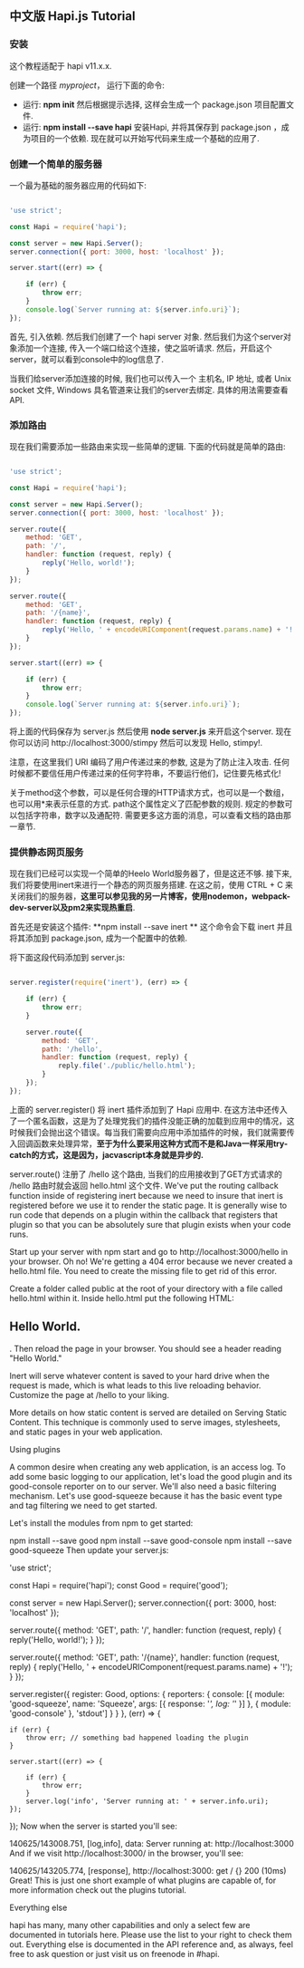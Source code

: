 ## 中文版 Hapi.js Tutorial


### 安装

这个教程适配于 hapi v11.x.x.

创建一个路径  <em>myproject</em>， 运行下面的命令:

* 运行: __npm init__ 然后根据提示选择, 这样会生成一个 package.json 项目配置文件.
* 运行: __npm install --save hapi__ 安装Hapi, 并将其保存到 package.json ，成为项目的一个依赖.
现在就可以开始写代码来生成一个基础的应用了.

### 创建一个简单的服务器

一个最为基础的服务器应用的代码如下:
```javascript

'use strict';

const Hapi = require('hapi');

const server = new Hapi.Server();
server.connection({ port: 3000, host: 'localhost' });

server.start((err) => {

    if (err) {
        throw err;
    }
    console.log(`Server running at: ${server.info.uri}`);
});
```

首先, 引入依赖. 然后我们创建了一个 hapi server 对象. 然后我们为这个server对象添加一个连接, 传入一个端口给这个连接，使之监听请求. 然后，开启这个server，就可以看到console中的log信息了.

当我们给server添加连接的时候, 我们也可以传入一个 主机名, IP 地址, 或者 Unix socket 文件,  Windows 具名管道来让我们的server去绑定. 具体的用法需要查看API.

### 添加路由

现在我们需要添加一些路由来实现一些简单的逻辑. 下面的代码就是简单的路由:

```javascript

'use strict';

const Hapi = require('hapi');

const server = new Hapi.Server();
server.connection({ port: 3000, host: 'localhost' });

server.route({
    method: 'GET',
    path: '/',
    handler: function (request, reply) {
        reply('Hello, world!');
    }
});

server.route({
    method: 'GET',
    path: '/{name}',
    handler: function (request, reply) {
        reply('Hello, ' + encodeURIComponent(request.params.name) + '!');
    }
});

server.start((err) => {

    if (err) {
        throw err;
    }
    console.log(`Server running at: ${server.info.uri}`);
});

```
将上面的代码保存为 server.js 然后使用 __node server.js__ 来开启这个server. 现在你可以访问 http://localhost:3000/stimpy 然后可以发现 Hello, stimpy!.

注意，在这里我们 URI 编码了用户传递过来的参数, 这是为了防止注入攻击. 任何时候都不要信任用户传递过来的任何字符串，不要运行他们，记住要先格式化!

关于method这个参数，可以是任何合理的HTTP请求方式，也可以是一个数组，也可以用*来表示任意的方式. path这个属性定义了匹配参数的规则. 规定的参数可以包括字符串，数字以及通配符. 需要更多这方面的消息，可以查看文档的路由那一章节.

### 提供静态网页服务

现在我们已经可以实现一个简单的Heelo World服务器了，但是这还不够. 接下来, 我们将要使用inert来进行一个静态的网页服务搭建. 在这之前，使用 CTRL + C 来关闭我们的服务器，**这里可以参见我的另一片博客，使用nodemon，webpack-dev-server以及pm2来实现热重启**.

首先还是安装这个插件: **npm install --save inert ** 这个命令会下载 inert 并且将其添加到 package.json, 成为一个配置中的依赖.

将下面这段代码添加到 server.js:

```javascript

server.register(require('inert'), (err) => {

    if (err) {
        throw err;
    }

    server.route({
        method: 'GET',
        path: '/hello',
        handler: function (request, reply) {
            reply.file('./public/hello.html');
        }
    });
});

```
上面的 server.register() 将 inert 插件添加到了 Hapi 应用中. 在这方法中还传入了一个匿名函数，这是为了处理党我们的插件没能正确的加载到应用中的情况，这时候我们会抛出这个错误。每当我们需要向应用中添加插件的时候，我们就需要传入回调函数来处理异常，__至于为什么要采用这种方式而不是和Java一样采用try-catch的方式，这是因为，jacvascript本身就是异步的.__

 server.route() 注册了 /hello 这个路由, 当我们的应用接收到了GET方式请求的 /hello 路由时就会返回 hello.html 这个文件. We've put the routing callback function inside of registering inert because we need to insure that inert is registered before we use it to render the static page. It is generally wise to run code that depends on a plugin within the callback that registers that plugin so that you can be absolutely sure that plugin exists when your code runs.

Start up your server with npm start and go to http://localhost:3000/hello in your browser. Oh no! We're getting a 404 error because we never created a hello.html file. You need to create the missing file to get rid of this error.

Create a folder called public at the root of your directory with a file called hello.html within it. Inside hello.html put the following HTML: <h2>Hello World.</h2>. Then reload the page in your browser. You should see a header reading "Hello World."

Inert will serve whatever content is saved to your hard drive when the request is made, which is what leads to this live reloading behavior. Customize the page at /hello to your liking.

More details on how static content is served are detailed on Serving Static Content. This technique is commonly used to serve images, stylesheets, and static pages in your web application.

Using plugins

A common desire when creating any web application, is an access log. To add some basic logging to our application, let's load the good plugin and its good-console reporter on to our server. We'll also need a basic filtering mechanism. Let's use good-squeeze because it has the basic event type and tag filtering we need to get started.

Let's install the modules from npm to get started:

npm install --save good
npm install --save good-console
npm install --save good-squeeze
Then update your server.js:

'use strict';

const Hapi = require('hapi');
const Good = require('good');

const server = new Hapi.Server();
server.connection({ port: 3000, host: 'localhost' });

server.route({
    method: 'GET',
    path: '/',
    handler: function (request, reply) {
        reply('Hello, world!');
    }
});

server.route({
    method: 'GET',
    path: '/{name}',
    handler: function (request, reply) {
        reply('Hello, ' + encodeURIComponent(request.params.name) + '!');
    }
});

server.register({
    register: Good,
    options: {
        reporters: {
            console: [{
                module: 'good-squeeze',
                name: 'Squeeze',
                args: [{
                    response: '*',
                    log: '*'
                }]
            }, {
                module: 'good-console'
            }, 'stdout']
        }
    }
}, (err) => {

    if (err) {
        throw err; // something bad happened loading the plugin
    }

    server.start((err) => {

        if (err) {
            throw err;
        }
        server.log('info', 'Server running at: ' + server.info.uri);
    });
});
Now when the server is started you'll see:

140625/143008.751, [log,info], data: Server running at: http://localhost:3000
And if we visit http://localhost:3000/ in the browser, you'll see:

140625/143205.774, [response], http://localhost:3000: get / {} 200 (10ms)
Great! This is just one short example of what plugins are capable of, for more information check out the plugins tutorial.

Everything else

hapi has many, many other capabilities and only a select few are documented in tutorials here. Please use the list to your right to check them out. Everything else is documented in the API reference and, as always, feel free to ask question or just visit us on freenode in #hapi.
